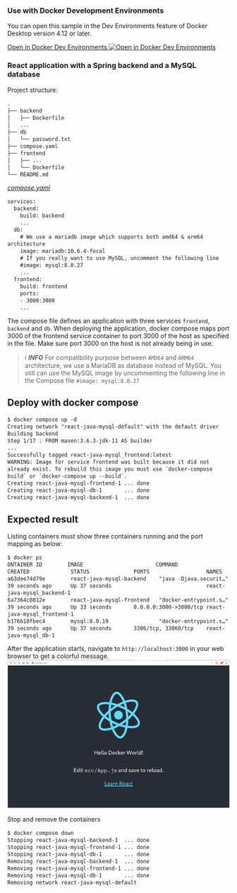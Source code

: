
### Use with Docker Development Environments

You can open this sample in the Dev Environments feature of Docker Desktop version 4.12 or later.

[Open in Docker Dev Environments <img src="../open_in_new.svg" alt="Open in Docker Dev Environments" align="top"/>](https://open.docker.com/dashboard/dev-envs?url=https://github.com/docker/awesome-compose/tree/master/react-java-mysql)

### React application with a Spring backend and a MySQL database

Project structure:
```
.
├── backend
│   ├── Dockerfile
│   ...
├── db
│   └── password.txt
├── compose.yaml
├── frontend
│   ├── ...
│   └── Dockerfile
└── README.md
```

[_compose.yaml_](compose.yaml)
```
services:
  backend:
    build: backend
    ...
  db:
    # We use a mariadb image which supports both amd64 & arm64 architecture
    image: mariadb:10.6.4-focal
    # If you really want to use MySQL, uncomment the following line
    #image: mysql:8.0.27
    ...
  frontend:
    build: frontend
    ports:
    - 3000:3000
    ...
```
The compose file defines an application with three services `frontend`, `backend` and `db`.
When deploying the application, docker compose maps port 3000 of the frontend service container to port 3000 of the host as specified in the file.
Make sure port 3000 on the host is not already being in use.

> ℹ️ **_INFO_**
> For compatibility purpose between `AMD64` and `ARM64` architecture, we use a MariaDB as database instead of MySQL.
> You still can use the MySQL image by uncommenting the following line in the Compose file
> `#image: mysql:8.0.27`

## Deploy with docker compose

```
$ docker compose up -d
Creating network "react-java-mysql-default" with the default driver
Building backend
Step 1/17 : FROM maven:3.6.3-jdk-11 AS builder
...
Successfully tagged react-java-mysql_frontend:latest
WARNING: Image for service frontend was built because it did not already exist. To rebuild this image you must use `docker-compose build` or `docker-compose up --build`.
Creating react-java-mysql-frontend-1 ... done
Creating react-java-mysql-db-1       ... done
Creating react-java-mysql-backend-1  ... done
```

## Expected result

Listing containers must show three containers running and the port mapping as below:
```
$ docker ps
ONTAINER ID        IMAGE                       COMMAND                  CREATED             STATUS              PORTS                  NAMES
a63dee74d79e        react-java-mysql-backend    "java -Djava.securit…"   39 seconds ago      Up 37 seconds                              react-java-mysql_backend-1
6a7364c0812e        react-java-mysql-frontend   "docker-entrypoint.s…"   39 seconds ago      Up 33 seconds       0.0.0.0:3000->3000/tcp react-java-mysql_frontend-1
b176b18fbec4        mysql:8.0.19                "docker-entrypoint.s…"   39 seconds ago      Up 37 seconds       3306/tcp, 33060/tcp    react-java-mysql_db-1
```

After the application starts, navigate to `http://localhost:3000` in your web browser to get a colorful message.
![page](./output.jpg)

Stop and remove the containers
```
$ docker compose down
Stopping react-java-mysql-backend-1  ... done
Stopping react-java-mysql-frontend-1 ... done
Stopping react-java-mysql-db-1       ... done
Removing react-java-mysql-backend-1  ... done
Removing react-java-mysql-frontend-1 ... done
Removing react-java-mysql-db-1       ... done
Removing network react-java-mysql-default
```
